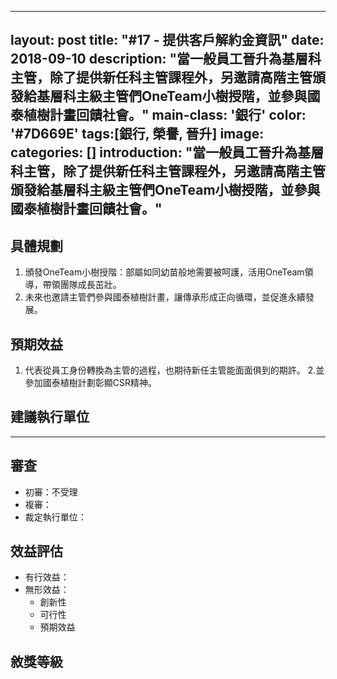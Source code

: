 ﻿----
layout: post
title: "#17 - 提供客戶解約金資訊"
date: 2018-09-10
description: "當一般員工晉升為基層科主管，除了提供新任科主管課程外，另邀請高階主管頒發給基層科主級主管們OneTeam小樹授階，並參與國泰植樹計畫回饋社會。"
main-class: '銀行'
color: '#7D669E'
tags:[銀行, 榮譽, 晉升]
image: 
categories: []
introduction: "當一般員工晉升為基層科主管，除了提供新任科主管課程外，另邀請高階主管頒發給基層科主級主管們OneTeam小樹授階，並參與國泰植樹計畫回饋社會。"
---

## 具體規劃
1. 頒發OneTeam小樹授階：部屬如同幼苗般地需要被呵護，活用OneTeam領導，帶領團隊成長茁壯。
2. 未來也邀請主管們參與國泰植樹計畫，讓傳承形成正向循環，並促進永續發展。




## 預期效益
1. 代表從員工身份轉換為主管的過程，也期待新任主管能面面俱到的期許。
2.並參加國泰植樹計劃彰顯CSR精神。




## 建議執行單位


---

## 審查

- 初審：不受理
- 複審：
- 裁定執行單位：


## 效益評估
- 有行效益：
- 無形效益：
  + 創新性
  + 可行性
  + 預期效益

## 敘獎等級